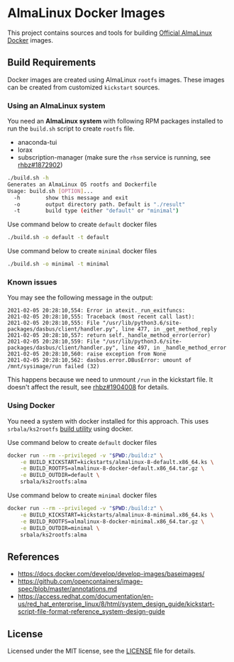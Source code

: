 # AlmaLinux Docker Images

This project contains sources and tools for building [Official AlmaLinux Docker](https://hub.docker.com/_/almalinux)
images.


## Build Requirements

Docker images are created using AlmaLinux `rootfs` images. These images can be created from customized `kickstart` sources.

### Using an AlmaLinux system

You need an **AlmaLinux system** with following RPM packages installed to run the `build.sh` script to create `rootfs` file.

* anaconda-tui
* lorax
* subscription-manager (make sure the `rhsm` service is running, see [rhbz#1872902](https://bugzilla.redhat.com/show_bug.cgi?id=1872902)) 

```sh
./build.sh -h
Generates an AlmaLinux OS rootfs and Dockerfile
Usage: build.sh [OPTION]...
  -h        show this message and exit
  -o        output directory path. Default is "./result"
  -t        build type (either "default" or "minimal")
```

Use command below to create `default` docker files

```sh
./build.sh -o default -t default
```

Use command below to create `minimal` docker files

```sh
./build.sh -o minimal -t minimal
```

### Known issues

You may see the following message in the output:

```
2021-02-05 20:28:10,554: Error in atexit._run_exitfuncs:
2021-02-05 20:28:10,555: Traceback (most recent call last):
2021-02-05 20:28:10,555: File "/usr/lib/python3.6/site-packages/dasbus/client/handler.py", line 477, in _get_method_reply
2021-02-05 20:28:10,557: return self._handle_method_error(error)
2021-02-05 20:28:10,559: File "/usr/lib/python3.6/site-packages/dasbus/client/handler.py", line 497, in _handle_method_error
2021-02-05 20:28:10,560: raise exception from None
2021-02-05 20:28:10,562: dasbus.error.DBusError: umount of /mnt/sysimage/run failed (32)
```

This happens because we need to unmount `/run` in the kickstart file.
It doesn't affect the result, see
[rhbz#1904008](https://bugzilla.redhat.com/show_bug.cgi?id=1904008) for
details.

### Using Docker

You need a system with docker installed for this approach. This uses `srbala/ks2rootfs` [build utility](https://github.com/srbala/kickstart2rootfs) using docker.

Use command below to create `default` docker files

```sh
docker run --rm --privileged -v "$PWD:/build:z" \
    -e BUILD_KICKSTART=kickstarts/almalinux-8-default.x86_64.ks \
    -e BUILD_ROOTFS=almalinux-8-docker-default.x86_64.tar.gz \
    -e BUILD_OUTDIR=default \
    srbala/ks2rootfs:alma
```

Use command below to create `minimal` docker files

```sh
docker run --rm --privileged -v "$PWD:/build:z" \
    -e BUILD_KICKSTART=kickstarts/almalinux-8-minimal.x86_64.ks \
    -e BUILD_ROOTFS=almalinux-8-docker-minimal.x86_64.tar.gz \
    -e BUILD_OUTDIR=minimal \
    srbala/ks2rootfs:alma
```

## References

* https://docs.docker.com/develop/develop-images/baseimages/
* https://github.com/opencontainers/image-spec/blob/master/annotations.md
* https://access.redhat.com/documentation/en-us/red_hat_enterprise_linux/8/html/system_design_guide/kickstart-script-file-format-reference_system-design-guide


## License

Licensed under the MIT license, see the [LICENSE](LICENSE) file for details.

